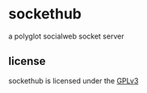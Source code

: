 sockethub
=========

a polyglot socialweb socket server


license
-------
sockethub is licensed under the [GPLv3](https://github.com/silverbucket/sockethub/blob/master/LICENSE)
